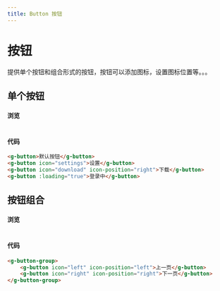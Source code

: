 ```yaml
---
title: Button 按钮
---
```


# 按钮

提供单个按钮和组合形式的按钮，按钮可以添加图标，设置图标位置等。。。

## 单个按钮 

#### 浏览
#
<ClientOnly>
<button-demos/>
</ClientOnly>

#### 代码

``` html
<g-button>默认按钮</g-button>
<g-button icon="settings">设置</g-button>
<g-button icon="download" icon-position="right">下载</g-button>
<g-button :loading="true">登录中</g-button>
```
## 按钮组合

#### 浏览
#
<ClientOnly>
<buttonGroup-demos></buttonGroup-demos>
</ClientOnly>

#### 代码

``` html
<g-button-group>
    <g-button icon="left" icon-position="left">上一页</g-button>
    <g-button icon="right" icon-position="right">下一页</g-button>
</g-button-group>
```